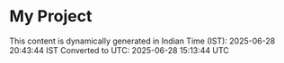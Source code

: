 # My Project

This content is dynamically generated in Indian Time (IST): 2025-06-28 20:43:44 IST
Converted to UTC: 2025-06-28 15:13:44 UTC
